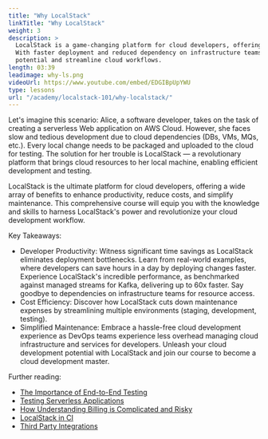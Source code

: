 ```yaml
---
title: "Why LocalStack"
linkTitle: "Why LocalStack"
weight: 3
description: >
  LocalStack is a game-changing platform for cloud developers, offering enhanced productivity, cost savings, and simplified maintenance. 
  With faster deployment and reduced dependency on infrastructure teams, developers can unleash their full
  potential and streamline cloud workflows.
length: 03:39
leadimage: why-ls.png
videoUrl: https://www.youtube.com/embed/EDGIBpUpYWU
type: lessons
url: "/academy/localstack-101/why-localstack/"
---
```


Let's imagine this scenario: Alice, a software developer, takes on the task of creating a serverless
Web application on AWS Cloud. However, she faces slow and tedious development due to cloud dependencies (DBs, VMs, MQs, etc.).
Every local change needs to be packaged and uploaded to the cloud for testing.
The solution for her trouble is LocalStack — a revolutionary platform that brings cloud resources to her
local machine, enabling efficient development and testing.

LocalStack is the ultimate platform for cloud developers, offering a wide array of benefits to enhance productivity, reduce costs, and simplify maintenance.
This comprehensive course will equip you with the knowledge and skills to harness LocalStack's power and revolutionize your cloud development workflow.

Key Takeaways:

- Developer Productivity:
Witness significant time savings as LocalStack eliminates deployment bottlenecks.
Learn from real-world examples, where developers can save hours in a day by deploying changes faster.
Experience LocalStack's incredible performance, as benchmarked against managed streams for Kafka, delivering up to 60x faster.
Say goodbye to dependencies on infrastructure teams for resource access.
- Cost Efficiency:
Discover how LocalStack cuts down maintenance expenses by streamlining multiple environments (staging, development, testing).
- Simplified Maintenance:
Embrace a hassle-free cloud development experience as DevOps teams experience less overhead managing cloud infrastructure and services for developers.
Unleash your cloud development potential with LocalStack and join our course to become a cloud development master.

Further reading:

- [The Importance of End-to-End Testing](https://circleci.com/blog/what-is-end-to-end-testing/#c-consent-modal)
- [Testing Serverless Applications](https://aws.amazon.com/blogs/compute/getting-started-with-testing-serverless-applications/)
- [How Understanding Billing is Complicated and Risky](https://docs.aws.amazon.com/awsaccountbilling/latest/aboutv2/billing-what-is.html)
- [LocalStack in CI](https://docs.localstack.cloud/user-guide/ci/)
- [Third Party Integrations](https://docs.localstack.cloud/user-guide/integrations/)
